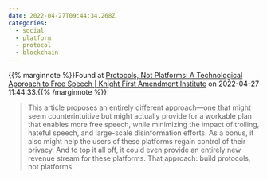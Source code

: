 ```yaml
---
date: 2022-04-27T09:44:34.268Z
categories:
  - social
  - platform
  - protocol
  - blockchain
---
```

{{% marginnote %}}Found at [Protocols, Not Platforms: A Technological Approach to Free Speech | Knight First Amendment Institute](https://knightcolumbia.org/content/protocols-not-platforms-a-technological-approach-to-free-speech) on 2022-04-27 11:44:33.{{% /marginnote %}}

> This article proposes an entirely different approach—one that might seem counterintuitive but might actually provide for a workable plan that enables more free speech, while minimizing the impact of trolling, hateful speech, and large-scale disinformation efforts. As a bonus, it also might help the users of these platforms regain control of their privacy. And to top it all off, it could even provide an entirely new revenue stream for these platforms.
> That approach: build protocols, not platforms.

